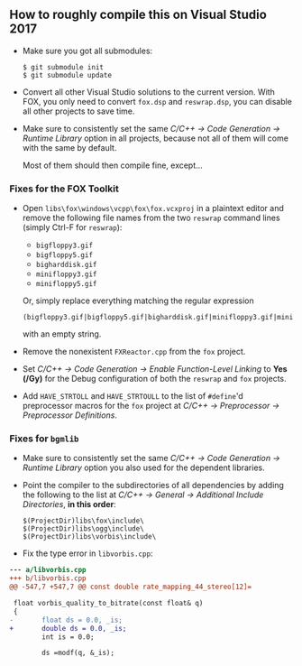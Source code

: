 ## How to roughly compile this on Visual Studio 2017

* Make sure you got all submodules:

  ```
  $ git submodule init
  $ git submodule update
  ```

* Convert all other Visual Studio solutions to the current version. With FOX,
  you only need to convert `fox.dsp` and `reswrap.dsp`, you can disable all
  other projects to save time.
* Make sure to consistently set the same *C/C++ → Code Generation → Runtime
  Library* option in all projects, because not all of them will come with the
  same by default.

  Most of them should then compile fine, except…

### Fixes for the FOX Toolkit

* Open `libs\fox\windows\vcpp\fox\fox.vcxproj` in a plaintext editor and remove
  the following file names from the two `reswrap` command lines (simply Ctrl-F
  for `reswrap`):
  * `bigfloppy3.gif`
  * `bigfloppy5.gif`
  * `bigharddisk.gif`
  * `minifloppy3.gif`
  * `minifloppy5.gif`

  Or, simply replace everything matching the regular expression

  ```regex
  (bigfloppy3.gif|bigfloppy5.gif|bigharddisk.gif|minifloppy3.gif|minifloppy5.gif)
  ```

  with an empty string.
* Remove the nonexistent `FXReactor.cpp` from the `fox` project.
* Set *C/C++ → Code Generation → Enable Function-Level Linking* to **Yes (/Gy)**
  for the Debug configuration of both the `reswrap` and `fox` projects.
* Add `HAVE_STRTOLL` and `HAVE_STRTOULL` to the list of `#define`'d preprocessor
  macros for the `fox` project at *C/C++ → Preprocessor → Preprocessor
  Definitions*.

### Fixes for `bgmlib`

* Make sure to consistently set the same *C/C++ → Code Generation → Runtime
  Library* option you also used for the dependent libraries.

* Point the compiler to the subdirectories of all dependencies by adding the
  following to the list at *C/C++ → General → Additional Include Directories*,
  **in this order**:

  ```
  $(ProjectDir)libs\fox\include\
  $(ProjectDir)libs\ogg\include\
  $(ProjectDir)libs\vorbis\include\
  ```

* Fix the type error in `libvorbis.cpp`:

```diff
--- a/libvorbis.cpp
+++ b/libvorbis.cpp
@@ -547,7 +547,7 @@ const double rate_mapping_44_stereo[12]=

 float vorbis_quality_to_bitrate(const float& q)
 {
-       float ds = 0.0, _is;
+       double ds = 0.0, _is;
        int is = 0.0;

        ds =modf(q, &_is);
```
